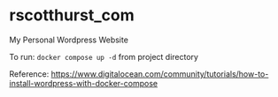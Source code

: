 # rscotthurst_com
My Personal Wordpress Website

To run: `docker compose up -d` from project directory

Reference: https://www.digitalocean.com/community/tutorials/how-to-install-wordpress-with-docker-compose
